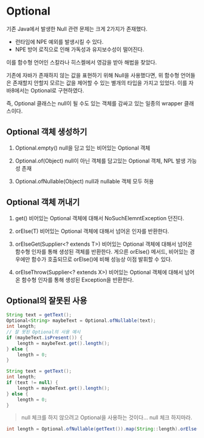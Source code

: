 # Optional

기존 Java에서 발생한 Null 관련 문제는 크게 2가지가 존재했다.

- 런타임에 NPE 예외를 발생시킬 수 있다.
- NPE 방어 로직으로 인해 가독성과 유지보수성이 떨어진다.

이를 함수형 언어인 스칼라나 히스켈에서 영감을 받아 해법을 찾았다.

기존에 자바가 존재하지 않는 값을 표현하기 위해 Null을 사용했다면, 위 함수형 언어들은 존재할지 안할지 모르는 값을 제어할 수 있는 별개의 타입을 가지고 있었다. 이를 자바8에서는 Optional로 구현하였다.

즉, Optional 클래스는 null이 될 수도 있는 객체를 감싸고 있는 일종의 wrapper 클래스이다.

## Optional 객체 생성하기

1. Optional.empty()
   null을 담고 있는 비어있는 Optional 객체

2. Optional.of(Object)
   null이 아닌 객체를 담고있는 Optional 객체, NPL 발생 가능성 존재

3. Optional.ofNullable(Object)
   null과 nullable 객체 모두 허용

## Optional 객체 꺼내기

1. get()
   비어있는 Optional 객체에 대해서 NoSuchElemntException 던진다.

2. orElse(T)
   비어있는 Optional 객체에 대해서 넘어온 인자를 반환한다.

3. orElseGet(Supplier<? extends T>)
   비어있는 Optional 객체에 대해서 넘어온 함수형 인자를 통해 생성된 객체를 반환한다. 게으른 orElse() 메서드, 비어있는 경우에만 함수가 호출되므로 orElse()에 비해 성능상 이점 발휘할 수 있다.

4. orElseThrow(Supplier<? extends X>)
   비어있는 Optional 객체에 대해서 넘어온 함수형 인자를 통해 생성된 Exception을 반환한다.

## Optional의 잘못된 사용

```java
String text = getText();
Optional<String> maybeText = Optional.ofNullable(text);
int length;
// 잘 못된 Optional의 사용 예시
if (maybeText.isPresent()) {
	length = maybeText.get().length();
} else {
	length = 0;
}
```

```java
String text = getText();
int length;
if (text != null) {
	length = maybeText.get().length();
} else {
	length = 0;
}
```

> null 체크를 하지 않으려고 Optional을 사용하는 것이다... null 체크 하지마라.

```java
int length = Optional.ofNullable(getText()).map(String::length).orElse(0);
```